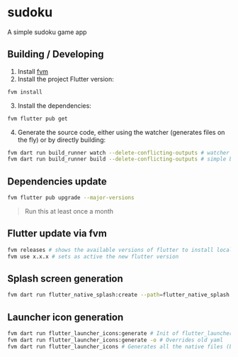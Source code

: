 # sudoku

A simple sudoku game app

## Building / Developing

1. Install [fvm](https://github.com/leoafarias/fvm)
2. Install the project Flutter version:

```sh
fvm install
```

3. Install the dependencies:

```sh
fvm flutter pub get
```

4. Generate the source code, either using the watcher (generates files on the fly) or by directly building:

```sh
fvm dart run build_runner watch --delete-conflicting-outputs # watcher
fvm dart run build_runner build --delete-conflicting-outputs # simple builder
```

## Dependencies update

```sh
fvm flutter pub upgrade --major-versions
```

> Run this at least once a month

## Flutter update via fvm

```sh
fvm releases # shows the available versions of flutter to install locally
fvm use x.x.x # sets as active the new flutter version
```

## Splash screen generation

```sh
fvm dart run flutter_native_splash:create --path=flutter_native_splash.yaml
```

## Launcher icon generation

```sh
fvm dart run flutter_launcher_icons:generate # Init of flutter_launcher_icons.yaml
fvm dart run flutter_launcher_icons:generate -o # Overrides old yaml
fvm dart run flutter_launcher_icons # Generates all the native files (based on yaml content)
```
